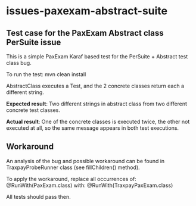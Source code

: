# issues-paxexam-abstract-suite
## Test case for the PaxExam Abstract class PerSuite issue


This is a simple PaxExam Karaf based test for the PerSuite + Abstract test class bug.

To run the test:
mvn clean install

AbstractClass executes a Test, and the 2 concrete classes return each a different string.

**Expected result**: Two different strings in abstract class from two different concrete test classes.

**Actual result**: One of the concrete classes is executed twice, the other not executed at all, so the same message appears in both test executions.

		


## Workaround
An analysis of the bug and possible workaround can be found in TraxpayProbeRunner class (see fillChildren() method).

To apply the workaround, replace all occurrences of:
@RunWith(PaxExam.class)
with:
@RunWith(TraxpayPaxExam.class)

All tests should pass then.
